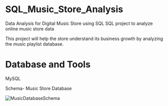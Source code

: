 # SQL_Music_Store_Analysis
Data Analysis for Digital Music Store using SQL
SQL project to analyze online music store data

This project will help the store understand its business growth by analyzing the music playlist database.

# Database and Tools
MySQL

Schema- Music Store Database

![MusicDatabaseSchema](https://github.com/neha965/SQL_Music_Store_Analysis/assets/66843659/7a3a9498-5318-4b18-817a-8a3f346814eb)
